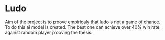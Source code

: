 # Ludo

Aim of the project is to proove empiricaly that ludo is not a game of chance. To do this ai model is created. 
The best one can achieve over 40% win rate against random player prooving the thesis.  
